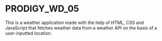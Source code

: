 # PRODIGY_WD_05
This is a weather application made with the help of HTML, CSS and JavaScript that fetches weather data from a weather API on the basis of a user-inputted location.
